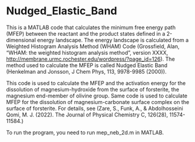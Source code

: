 # Nudged_Elastic_Band
This is a MATLAB code that calculates the minimum free energy path (MFEP) between the reactant and the product states defined in a 2-dimensional energy landscape. The energy landscape is calculated from a Weighted Histogram Analysis Method (WHAM) Code (Grossfield, Alan, “WHAM: the weighted histogram analysis method”, version XXXX, http://membrane.urmc.rochester.edu/wordpress/?page_id=126). The method used to calculate the MFEP is called Nudged Elastic Band (Henkelman and Jonsson, J Chem Phys, 113, 9978-9985 (2000)). 

This code is used to calculate the MFEP and the activation energy for the dissolution of magnesium-hydroxide from the surface of forsterite, the magnesium end-member of olivine group. Same code is used to calculate MFEP for the dissolution of magnesium-carbonate surface complex on the surface of forsterite. For details, see (Zare, S., Funk, A., & Abdolhosseini Qomi, M. J. (2022). The Journal of Physical Chemistry C, 126(28), 11574-11584.)

To run the program, you need to run mep_neb_2d.m in MATLAB.
